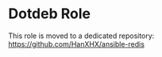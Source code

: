 Dotdeb Role
===========

This role is moved to a dedicated repository: https://github.com/HanXHX/ansible-redis
